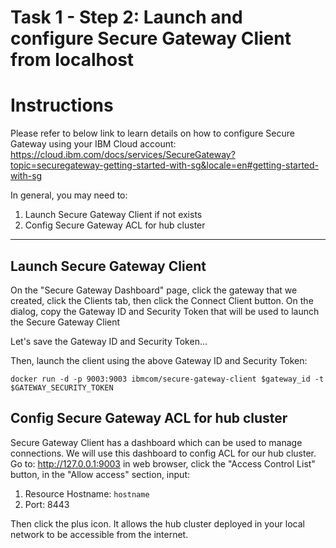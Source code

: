 # Task 1 - Step 2: Launch and configure Secure Gateway Client from localhost

Instructions
============

Please refer to below link to learn details on how to configure Secure Gateway using your IBM Cloud account:
https://cloud.ibm.com/docs/services/SecureGateway?topic=securegateway-getting-started-with-sg&locale=en#getting-started-with-sg

In general, you may need to:

1) Launch Secure Gateway Client if not exists
2) Config Secure Gateway ACL for hub cluster

---

## Launch Secure Gateway Client

On the "Secure Gateway Dashboard" page, click the gateway that we created, click the Clients tab, then click
the Connect Client button. On the dialog, copy the Gateway ID and Security Token that will be used to launch
the Secure Gateway Client

Let's save the Gateway ID and Security Token...

<!--
var::set "Gateway ID" "GATEWAY_ID"
var::set "Security Token" "GATEWAY_SECURITY_TOKEN"
var::save "GATEWAY_ID"
var::save "GATEWAY_SECURITY_TOKEN"
-->

Then, launch the client using the above Gateway ID and Security Token:

```shell
docker run -d -p 9003:9003 ibmcom/secure-gateway-client $gateway_id -t $GATEWAY_SECURITY_TOKEN
```

## Config Secure Gateway ACL for hub cluster

Secure Gateway Client has a dashboard which can be used to manage connections. We will use this dashboard to
config ACL for our hub cluster. Go to: http://127.0.0.1:9003 in web browser, click the "Access Control List"
button, in the "Allow access" section, input:

1) Resource Hostname: `hostname`
2) Port: 8443

Then click the plus icon. It allows the hub cluster deployed in your local network to be accessible from the
internet.
